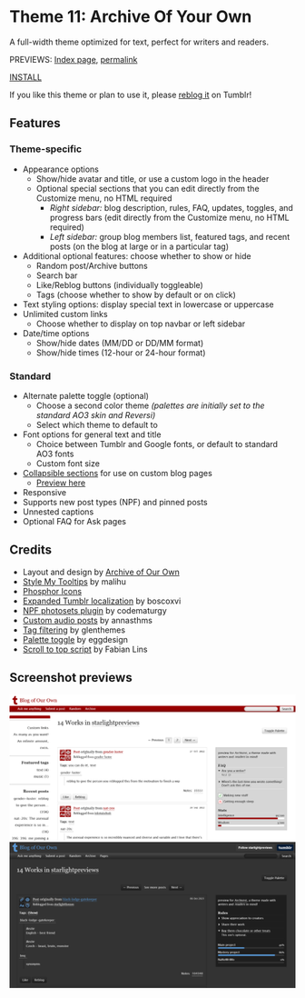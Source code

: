 # Theme 11: Archive Of Your Own

A full-width theme optimized for text, perfect for writers and readers.

PREVIEWS: [Index page](https://starlightpreviews.tumblr.com/theme11), [permalink](https://starlightpreviews.tumblr.com/theme11/permalink)

[INSTALL](https://raw.githubusercontent.com/wovenstarlight/tumblr-themes/main/theme11/theme11.html)

If you like this theme or plan to use it, please [reblog it](https://starlightthemes.tumblr.com/theme11) on Tumblr!

## Features
### Theme-specific
- Appearance options
	- Show/hide avatar and title, or use a custom logo in the header
	- Optional special sections that you can edit directly from the Customize menu, no HTML required
		- *Right sidebar:* blog description, rules, FAQ, updates, toggles, and progress bars (edit directly from the Customize menu, no HTML required)
		- *Left sidebar:* group blog members list, featured tags, and recent posts (on the blog at large or in a particular tag)
- Additional optional features: choose whether to show or hide
	- Random post/Archive buttons
	- Search bar
	- Like/Reblog buttons (individually toggleable)
	- Tags (choose whether to show by default or on click)
- Text styling options: display special text in lowercase or uppercase
- Unlimited custom links
	- Choose whether to display on top navbar or left sidebar
- Date/time options
	- Show/hide dates (MM/DD or DD/MM format)
	- Show/hide times (12-hour or 24-hour format)

### Standard
- Alternate palette toggle (optional)
	- Choose a second color theme *(palettes are initially set to the standard AO3 skin and Reversi)*
	- Select which theme to default to
- Font options for general text and title
	- Choice between Tumblr and Google fonts, or default to standard AO3 fonts
	- Custom font size
- [Collapsible sections](https://wovenstarlight.github.io/tumblr-themes/collapsibles/) for use on custom blog pages
	- [Preview here](https://starlightpreviews.tumblr.com/theme11/collapsibles)
- Responsive
- Supports new post types (NPF) and pinned posts
- Unnested captions
- Optional FAQ for Ask pages

## Credits
- Layout and design by [Archive of Our Own](https://archiveofourown.org)
- [Style My Tooltips](http://manos.malihu.gr/style-my-tooltips-jquery-plugin) by malihu
- [Phosphor Icons](https://phosphoricons.com/)
- [Expanded Tumblr localization](https://github.com/boscoxvi/expandedtumblrlocalization) by boscoxvi
- [NPF photosets plugin](https://codematurgy.tumblr.com/post/643394597477875713/npfphotosets-plugin) by codematurgy
- [Custom audio posts](https://annasthms.tumblr.com/more/js/customaudio/new) by annasthms
- [Tag filtering](https://glenthemes.tumblr.com/spoilertags) by glenthemes
- [Palette toggle](https://eggdesign.tumblr.com/post/186889223257/day-night-mode-tutorial-after-featuring-a) by eggdesign
- [Scroll to top script](https://github.com/FabianLins/scrolltotop_arrow_jquery) by Fabian Lins

## Screenshot previews
![A Tumblr blog designed to almost perfectly resemble the AO3 work listing pages. The blog title and avatar replace the AO3 logo on the top left, and Ask/Submit etc. links are present on the search bar. Posts are present where the works should be, under a heading declaring the number of posts equal to the number of 'works' in the blog. Sidebars on the left and right contain the blog description, featured links and tags, an FAQ, progress bars, and more.](https://github.com/wovenstarlight/tumblr-themes/blob/main/theme11/theme11_screenshot1light.png?raw=true)
![The same blog, open to a permalink page and swapped to Reversi colors. The left sidebar has been removed. The post itself shows each blogger's contribution in a blockquote, with post tags replacing work tags, and Via/Source links replacing the title and author. The rating icons on the top left are replaced by the permalink, day page, and post type icons.](https://github.com/wovenstarlight/tumblr-themes/blob/main/theme11/theme11_screenshot2dark.png?raw=true)